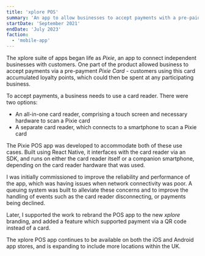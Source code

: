 ```yaml
---
title: 'xplore POS'
summary: 'An app to allow businesses to accept payments with a pre-paid xplore card'
startDate: 'September 2021'
endDate: 'July 2023'
faction:
  - 'mobile-app'
---
```


The xplore suite of apps began life as _Pixie_, an app to connect independent businesses with customers. One part of the product allowed business to accept payments via a pre-payment _Pixie Card_ - customers using this card accumulated loyalty points, which could then be spent at any participating business.

To accept payments, a business needs to use a card reader. There were two options:

- An all-in-one card reader, comprising a touch screen and necessary hardware to scan a Pixie card
- A separate card reader, which connects to a smartphone to scan a Pixie card

The Pixie POS app was developed to accommodate both of these use cases. Built using React Native, it interfaces with the card reader via an SDK, and runs on either the card reader itself or a companion smartphone, depending on the card reader hardware that was used.

I was initially commissioned to improve the reliability and performance of the app, which was having issues when network connectivity was poor. A queuing system was built to alleviate these concerns and to improve the handling of events such as the card reader disconnecting, or payments being declined.

Later, I supported the work to rebrand the POS app to the new _xplore_ branding, and added a feature which supported payment via a QR code instead of a card.

The xplore POS app continues to be available on both the iOS and Android app stores, and is expanding to include more locations within the UK.

